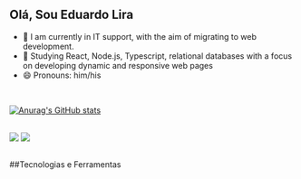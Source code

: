 ## Olá, Sou Eduardo Lira 

- 🔭 I am currently in IT support, with the aim of migrating to web development.
- 🌱 Studying React, Node.js, Typescript, relational databases with a focus on developing dynamic and responsive web pages
- 😄 Pronouns: him/his 
<br>

[![Anurag's GitHub stats](https://github-readme-stats.vercel.app/api?username=Edulira17&show_icons=true&theme=transparent)](https://github.com/anuraghazra/github-readme-stats)


<div style="display: inline_block"><br>
  <img src="https://img.shields.io/badge/TypeScript-007ACC?style=for-the-badge&logo=typescript&logoColor=white">
  <img src="https://img.shields.io/badge/Node.js-43853D?style=for-the-badge&logo=node.js&logoColor=white">
</div>

  ##

<div>
  ##Tecnologias e Ferramentas 

</div>
